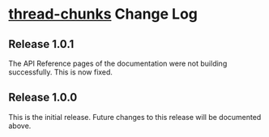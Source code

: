 # [thread-chunks](README.md) Change Log

## Release 1.0.1

The API Reference pages of the documentation were not building successfully.
This is now fixed.

## Release 1.0.0

This is the initial release. Future changes to this release will be documented
above.
